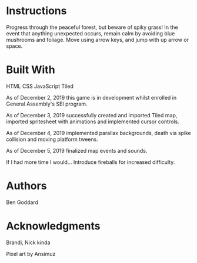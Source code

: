 # Instructions

Progress through the peaceful forest, but beware of spiky grass! In the event that anything unexpected occurs, remain calm by avoiding blue mushrooms and foliage. Move using arrow keys, and jump with up arrow or space.

# Built With
HTML
CSS
JavaScript
Tiled

As of December 2, 2019 this game is in development whilst enrolled in General Assembly's SEI program.

As of December 3, 2019 successfully created and imported Tiled map, imported spritesheet with animations and implemented cursor controls.

As of December 4, 2019 implemented parallax backgrounds, death via spike collision and moving platform tweens.

As of December 5, 2019 finalized map events and sounds.

If I had more time I would...
Introduce fireballs for increased difficulty.



# Authors
Ben Goddard

# Acknowledgments
Brandi, Nick kinda

Pixel art by Ansimuz
